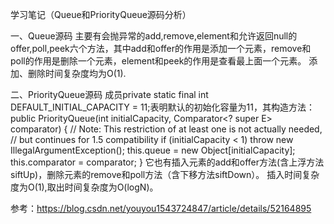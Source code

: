学习笔记（Queue和PriorityQueue源码分析）

一、Queue源码
主要有会抛异常的add,remove,element和允许返回null的offer,poll,peek六个方法，其中add和offer的作用是添加一个元素，remove和poll的作用是删除一个元素，element和peek的作用是查看最上面一个元素。
添加、删除时间复杂度均为O(1).

二、PriorityQueue源码
成员private static final int DEFAULT_INITIAL_CAPACITY = 11;表明默认的初始化容量为11，其构造方法：
public PriorityQueue(int initialCapacity,
                         Comparator<? super E> comparator) {
        // Note: This restriction of at least one is not actually needed,
        // but continues for 1.5 compatibility
        if (initialCapacity < 1)
            throw new IllegalArgumentException();
        this.queue = new Object[initialCapacity];
        this.comparator = comparator;
    }
	它也有插入元素的add和offer方法(含上浮方法siftUp)，删除元素的remove和poll方法（含下移方法siftDown）。
	插入时间复杂度为O(1),取出时间复杂度为O(logN)。

参考：https://blog.csdn.net/youyou1543724847/article/details/52164895
